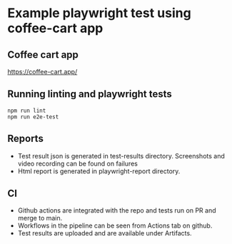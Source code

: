 # Example playwright test using coffee-cart app

## Coffee cart app

https://coffee-cart.app/

## Running linting and playwright tests

```
npm run lint
npm run e2e-test
```
## Reports

- Test result json is generated in test-results directory. Screenshots and video recording can be found on failures
- Html report is generated in playwright-report directory.

## CI

- Github actions are integrated with the repo and tests run on PR and merge to main. 
- Workflows in the pipeline can be seen from Actions tab on github.
- Test results are uploaded and are available under Artifacts.